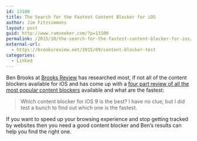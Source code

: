 ```yaml
---
id: 13100
title: The Search for the Fastest Content Blocker for iOS
author: Jim Fitzsimmons
layout: post
guid: http://www.ramseeker.com/?p=13100
permalink: /2015/10/the-search-for-the-fastest-content-blocker-for-ios/
external-url:
  - https://brooksreview.net/2015/09/content-blocker-test
categories:
  - Linked
---
```

Ben Brooks at [Brooks Review][1] has researched most, if not all of the content blockers available for iOS and has come up with a [four part review of all the most popular content blockers][2] available and what are the fastest:

> Which content blocker for iOS 9 is the best? I have no clue, but I did test a bunch to find out which one is the fastest. 

If you want to speed up your browsing experience and stop getting tracked by websites then you need a good content blocker and Ben&#8217;s results can help you find the right one.

 [1]: http://www.brooksreview.net
 [2]: https://brooksreview.net/2015/09/content-blocker-test/
